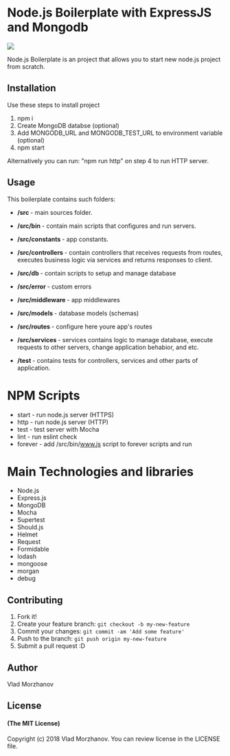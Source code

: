 # Node.js Boilerplate with ExpressJS and Mongodb

<img src="https://i.imgur.com/KbO2Soz.jpg"/>

Node.js Boilerplate is an project that allows you to start new node.js project from scratch.

## Installation

Use these steps to install project
1. npm i
2. Create MongoDB databse (optional)
3. Add MONGODB_URL and MONGODB_TEST_URL to environment variable (optional)
4. npm start

Alternatively you can run: "npm run http" on step 4 to run HTTP server. 

## Usage

This boilerplate contains such folders:

* <b>/src </b> - main sources folder.
* <b>/src/bin </b> - contain main scripts that configures and run servers.
* <b>/src/constants </b> - app constants.
* <b>/src/controllers </b> - contain controllers that receives requests from routes, executes business logic via services and returns responses to client. 
* <b>/src/db </b> - contain scripts to setup and manage database
* <b>/src/error </b> - custom errors
* <b>/src/middleware </b> - app middlewares
* <b>/src/models </b> - database models (schemas)
* <b>/src/routes </b> - configure here youre app's routes
* <b>/src/services </b> - services contains logic to manage database, execute requests to other servers, change application behabior, and etc.

* <b>/test </b> - contains tests for controllers, services and other parts of application.

# NPM Scripts

* start - run node.js server (HTTPS)
* http - run node.js server (HTTP)
* test - test server with Mocha
* lint - run eslint check
* forever - add /src/bin/www.js script to forever scripts and run

# Main Technologies and libraries

* Node.js
* Express.js
* MongoDB
* Mocha
* Supertest
* Should.js
* Helmet
* Request
* Formidable
* lodash
* mongoose
* morgan
* debug

## Contributing

1. Fork it!
2. Create your feature branch: `git checkout -b my-new-feature`
3. Commit your changes: `git commit -am 'Add some feature'`
4. Push to the branch: `git push origin my-new-feature`
5. Submit a pull request :D

## Author

Vlad Morzhanov

## License

#### (The MIT License)

Copyright (c) 2018 Vlad Morzhanov.
You can review license in the LICENSE file.
